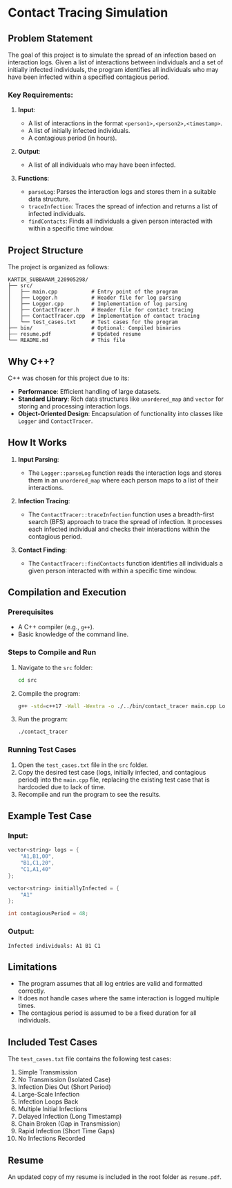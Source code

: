 # Contact Tracing Simulation

## Problem Statement
The goal of this project is to simulate the spread of an infection based on interaction logs. Given a list of interactions between individuals and a set of initially infected individuals, the program identifies all individuals who may have been infected within a specified contagious period.

### Key Requirements:
1. **Input**:
   - A list of interactions in the format `<person1>,<person2>,<timestamp>`.
   - A list of initially infected individuals.
   - A contagious period (in hours).

2. **Output**:
   - A list of all individuals who may have been infected.

3. **Functions**:
   - `parseLog`: Parses the interaction logs and stores them in a suitable data structure.
   - `traceInfection`: Traces the spread of infection and returns a list of infected individuals.
   - `findContacts`: Finds all individuals a given person interacted with within a specific time window.

## Project Structure
The project is organized as follows:

```
KARTIK_SUBBARAM_220905298/
├── src/
│   ├── main.cpp           # Entry point of the program
│   ├── Logger.h           # Header file for log parsing
│   ├── Logger.cpp         # Implementation of log parsing
│   ├── ContactTracer.h    # Header file for contact tracing
│   ├── ContactTracer.cpp  # Implementation of contact tracing
│   └── test_cases.txt     # Test cases for the program
├── bin/                   # Optional: Compiled binaries
├── resume.pdf             # Updated resume
└── README.md              # This file
```

## Why C++?
C++ was chosen for this project due to its:
- **Performance**: Efficient handling of large datasets.
- **Standard Library**: Rich data structures like `unordered_map` and `vector` for storing and processing interaction logs.
- **Object-Oriented Design**: Encapsulation of functionality into classes like `Logger` and `ContactTracer`.

## How It Works
1. **Input Parsing**:
   - The `Logger::parseLog` function reads the interaction logs and stores them in an `unordered_map` where each person maps to a list of their interactions.

2. **Infection Tracing**:
   - The `ContactTracer::traceInfection` function uses a breadth-first search (BFS) approach to trace the spread of infection. It processes each infected individual and checks their interactions within the contagious period.

3. **Contact Finding**:
   - The `ContactTracer::findContacts` function identifies all individuals a given person interacted with within a specific time window.

## Compilation and Execution

### Prerequisites
- A C++ compiler (e.g., `g++`).
- Basic knowledge of the command line.

### Steps to Compile and Run
1. Navigate to the `src` folder:
   ```bash
   cd src
   ```

2. Compile the program:
   ```bash
   g++ -std=c++17 -Wall -Wextra -o ./../bin/contact_tracer main.cpp Logger.cpp ContactTracer.cpp
   ```

3. Run the program:
   ```bash
   ./contact_tracer
   ```

### Running Test Cases
1. Open the `test_cases.txt` file in the `src` folder.
2. Copy the desired test case (logs, initially infected, and contagious period) into the `main.cpp` file, replacing the existing test case that is hardcoded due to lack of time.
3. Recompile and run the program to see the results.

## Example Test Case
### Input:
```cpp
vector<string> logs = {
    "A1,B1,00",
    "B1,C1,20",
    "C1,A1,40"
};

vector<string> initiallyInfected = {
    "A1"
};

int contagiousPeriod = 48;
```

### Output:
```
Infected individuals: A1 B1 C1
```

## Limitations
- The program assumes that all log entries are valid and formatted correctly.
- It does not handle cases where the same interaction is logged multiple times.
- The contagious period is assumed to be a fixed duration for all individuals.

## Included Test Cases
The `test_cases.txt` file contains the following test cases:
1. Simple Transmission
2. No Transmission (Isolated Case)
3. Infection Dies Out (Short Period)
4. Large-Scale Infection
5. Infection Loops Back
6. Multiple Initial Infections
7. Delayed Infection (Long Timestamp)
8. Chain Broken (Gap in Transmission)
9. Rapid Infection (Short Time Gaps)
10. No Infections Recorded

## Resume
An updated copy of my resume is included in the root folder as `resume.pdf`.

